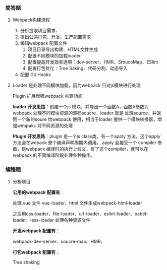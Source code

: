 ### 简答题

1. Webpack构建流程
   1. 分析提取项目需求、
   2. 提出公共打包、开发、生产配置需求
   3. 编辑webpack 配置文件
      1. 项目目录导出构建、HTML文件生成
      2. 配置不同模块的加载loader
      3. 配置提高开发效率选项：dev-server、HMR、SrouceMap、ESlint
      4. 配置打包优化：Tree Saking、代码分割、动态导入
   4. 配置 Git Hooks

2. Loader 是处理不同模块加载，因为webpack 只对js模块进行处理

   Plugin 扩展增强webpack 构建功能

   **loader 开发思路**：创建一个js 模块，并导出一个函数A，函数A参数为webpack 处理不同模块资源的源码soucre，loader 就是 处理source，并返回一个新的soure 给webpack 使用，相当于loader 提供一个模块转换器，增强webpakc 对不同资源的处理

   **Plugin 开发思路**：plugin 是一个js class类，有一个apply 方法。这个apply 方法会在wepack 整个编译声明周期内调用。 apply 会接受一个 compiler 参数，是webpack 编译时的执行上线文，有了这个compiler，就可以在webpack 的不同编译阶段处理各种操作。

### 编程题

1. 分析项目:

   **公用的webpack 配置有** :

   处理.vue 文件 vue-loader，html 文件生成webpack-html-loader

   之后用css-loader、file-loader、url-loader、eslint-loader、babel-loader、less-loader  处理各种资源文件

   **开发webpack 配置有**：

   webpack-dev-server、soucre-map、HMR、

   **打包webpack 配置有**：

   Tree shaking

